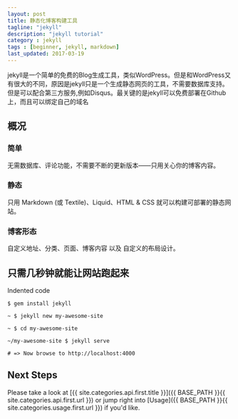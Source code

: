 ```yaml
---
layout: post
title: 静态化博客构建工具
tagline: "jekyll"
description: "jekyll tutorial"
category : jekyll
tags : [beginner, jekyll, markdown]
last_updated: 2017-03-19
---
```


jekyll是一个简单的免费的Blog生成工具，类似WordPress。但是和WordPress又有很大的不同，原因是jekyll只是一个生成静态网页的工具，不需要数据库支持。但是可以配合第三方服务,例如Disqus。最关键的是jekyll可以免费部署在Github上，而且可以绑定自己的域名

## 概况

### 简单
  无需数据库、评论功能，不需要不断的更新版本——只用关心你的博客内容。
### 静态
  只用 Markdown (或 Textile)、Liquid、HTML & CSS 就可以构建可部署的静态网站。
### 博客形态
  自定义地址、分类、页面、博客内容 以及 自定义的布局设计。  
## 只需几秒钟就能让网站跑起来
Indented code
~~~
$ gem install jekyll

~ $ jekyll new my-awesome-site

~ $ cd my-awesome-site

~/my-awesome-site $ jekyll serve

# => Now browse to http://localhost:4000
~~~

## Next Steps
Please take a look at [{{ site.categories.api.first.title }}]({{ BASE_PATH }}{{ site.categories.api.first.url }})
or jump right into [Usage]({{ BASE_PATH }}{{ site.categories.usage.first.url }}) if you'd like.
